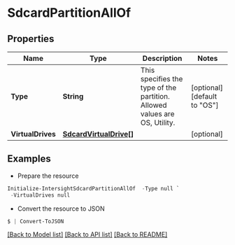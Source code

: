 # SdcardPartitionAllOf
## Properties

Name | Type | Description | Notes
------------ | ------------- | ------------- | -------------
**Type** | **String** | This specifies the type of the partition. Allowed values are OS, Utility. | [optional] [default to "OS"]
**VirtualDrives** | [**SdcardVirtualDrive[]**](SdcardVirtualDrive.md) |  | [optional] 

## Examples

- Prepare the resource
```powershell
Initialize-IntersightSdcardPartitionAllOf  -Type null `
 -VirtualDrives null
```

- Convert the resource to JSON
```powershell
$ | Convert-ToJSON
```

[[Back to Model list]](../README.md#documentation-for-models) [[Back to API list]](../README.md#documentation-for-api-endpoints) [[Back to README]](../README.md)

